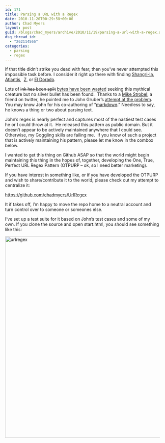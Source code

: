 ```yaml
---
id: 171
title: Parsing a URL with a Regex
date: 2010-11-20T00:29:58+00:00
author: Chad Myers
layout: post
guid: /blogs/chad_myers/archive/2010/11/19/parsing-a-url-with-a-regex.aspx
dsq_thread_id:
  - "262114566"
categories:
  - parsing
  - regex
---
```

If that title didn’t strike you dead with fear, then you’ve never attempted this impossible task before. I consider it right up there with finding [Shangri-la](http://en.wikipedia.org/wiki/Shangri-La),&#160; [Atlantis](http://en.wikipedia.org/wiki/Atlantis),&#160; [Z](http://en.wikipedia.org/wiki/Lost_City_of_Z), or [El Dorado](http://en.wikipedia.org/wiki/El_Dorado).

Lots of <strike>ink has been spilt</strike> [bytes have been wasted](http://codinghorror.com/blog/2008/10/the-problem-with-urls.html) seeking this mythical creature but no silver bullet has been found.&#160; Thanks to a [Mike Strobel](http://codedreams.blogspot.com/), a friend on twitter, he pointed me to John Gruber’s [attempt at the problem](http://daringfireball.net/2010/07/improved_regex_for_matching_urls).&#160; You may know John for his co-authoring of “[markdown](http://en.wikipedia.org/wiki/Markdown).” Needless to say, he knows a thing or two about parsing text.

John’s regex is nearly perfect and captures most of the nastiest test cases he or I could throw at it.&#160; He released this pattern as public domain. But it doesn’t appear to be actively maintained anywhere that I could see.&#160; Otherwise, my Goggling skills are failing me.&#160; If you know of such a project that is actively maintaining his pattern, please let me know in the combox below.

I wanted to get this thing on Github ASAP so that the world might begin maintaining this thing in the hopes of, together, developing the One, True, Perfect URL Regex Pattern (OTPURP – ok, so I need better marketing).

If you have interest in something like, or if you have developed the OTPURP and wish to share/contribute it to the world, please check out my attempt to centralize it:

<https://github.com/chadmyers/UrlRegex>

It if takes off, I’m happy to move the repo home to a neutral account and turn control over to someone or someones else.

I’ve set up a test suite for it based on John’s test cases and some of my own. If you clone the source and open start.html, you should see something like this:

[<img style="border-bottom: 0px;border-left: 0px;padding-left: 0px;padding-right: 0px;border-top: 0px;border-right: 0px;padding-top: 0px" border="0" alt="urlregex" src="http://lostechies.com/chadmyers/files/2011/03/urlregex_thumb_600BADC1.png" width="675" height="657" />](http://lostechies.com/chadmyers/files/2011/03/urlregex_1A6723A3.png)